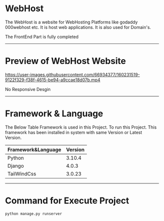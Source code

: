 # WebHost

The WebHost is a website for WebHosting Platforms like godaddy 000webhost etc. It is host web applications. It is also used for Domain's.

The FrontEnd Part is fully completed 

---

# Preview of WebHost Website

https://user-images.githubusercontent.com/66934377/160231519-9122f329-f38f-4615-be94-a9ccae18d07b.mp4

No Responsive Desgin

---

# Framework & Language

The Below Table Framework is used in this Project. To run this Project. This framework has been installed in system with same Version or Latest Version.

| Framework&Language  | Version |
| ------------- | ------------- |
| Python |  3.10.4  |
| Django  | 4.0.3  |
| TailWindCss  | 3.0.23  |

---

# Command for Execute Project

```bash
python manage.py runserver
```

